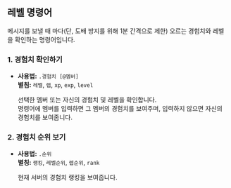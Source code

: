 ## 레벨 명령어
메시지를 보낼 때 마다(단, 도배 방지를 위해 1분 간격으로 제한) 오르는 경험치와 레벨을 확인하는 명령어입니다.

### 1. 경험치 확인하기
- **사용법:** `.경험치 [@멤버]`   
  **별침:** `레벨`, `렙`, `xp`, `exp`, `level`

  선택한 멤버 또는 자신의 경험치 및 레벨을 확인합니다.   
  명령어에 멤버를 입력하면 그 멤버의 경험치를 보여주며, 입력하지 않으면 자신의 경험치를 보여줍니다.

### 2. 경험치 순위 보기
- **사용법:** `.순위`   
  **별칭:** `랭킹`, `레벨순위`, `렙순위`, `rank`

  현재 서버의 경험치 랭킹을 보여줍니다.